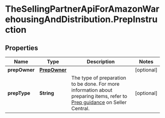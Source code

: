 # TheSellingPartnerApiForAmazonWarehousingAndDistribution.PrepInstruction

## Properties

Name | Type | Description | Notes
------------ | ------------- | ------------- | -------------
**prepOwner** | [**PrepOwner**](PrepOwner.md) |  | [optional] 
**prepType** | **String** | The type of preparation to be done. For more information about preparing items, refer to [Prep guidance](https://sellercentral.amazon.com/help/hub/reference/external/GF4G7547KSLDX2KC) on Seller Central. | [optional] 



